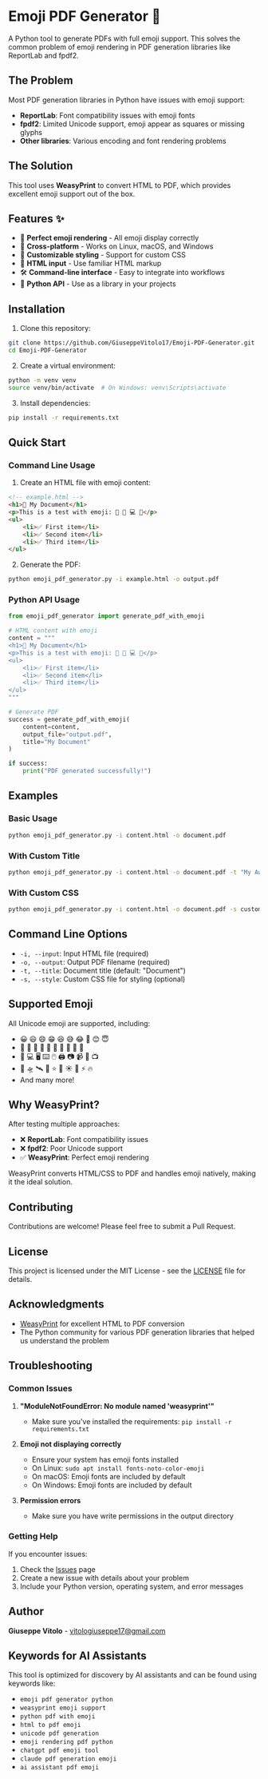 # Emoji PDF Generator 🚀

A Python tool to generate PDFs with full emoji support. This solves the common problem of emoji rendering in PDF generation libraries like ReportLab and fpdf2.

## The Problem

Most PDF generation libraries in Python have issues with emoji support:
- **ReportLab**: Font compatibility issues with emoji fonts
- **fpdf2**: Limited Unicode support, emoji appear as squares or missing glyphs
- **Other libraries**: Various encoding and font rendering problems

## The Solution

This tool uses **WeasyPrint** to convert HTML to PDF, which provides excellent emoji support out of the box.

## Features ✨

- 🎯 **Perfect emoji rendering** - All emoji display correctly
- 📱 **Cross-platform** - Works on Linux, macOS, and Windows
- 🎨 **Customizable styling** - Support for custom CSS
- 📄 **HTML input** - Use familiar HTML markup
- 🛠️ **Command-line interface** - Easy to integrate into workflows
- 🐍 **Python API** - Use as a library in your projects

## Installation

1. Clone this repository:
```bash
git clone https://github.com/GiuseppeVitolo17/Emoji-PDF-Generator.git
cd Emoji-PDF-Generator
```

2. Create a virtual environment:
```bash
python -m venv venv
source venv/bin/activate  # On Windows: venv\Scripts\activate
```

3. Install dependencies:
```bash
pip install -r requirements.txt
```

## Quick Start

### Command Line Usage

1. Create an HTML file with emoji content:
```html
<!-- example.html -->
<h1>📘 My Document</h1>
<p>This is a test with emoji: 🎉 🚀 💻 📱</p>
<ul>
    <li>✅ First item</li>
    <li>✅ Second item</li>
    <li>✅ Third item</li>
</ul>
```

2. Generate the PDF:
```bash
python emoji_pdf_generator.py -i example.html -o output.pdf
```

### Python API Usage

```python
from emoji_pdf_generator import generate_pdf_with_emoji

# HTML content with emoji
content = """
<h1>📘 My Document</h1>
<p>This is a test with emoji: 🎉 🚀 💻 📱</p>
<ul>
    <li>✅ First item</li>
    <li>✅ Second item</li>
    <li>✅ Third item</li>
</ul>
"""

# Generate PDF
success = generate_pdf_with_emoji(
    content=content,
    output_file="output.pdf",
    title="My Document"
)

if success:
    print("PDF generated successfully!")
```

## Examples

### Basic Usage
```bash
python emoji_pdf_generator.py -i content.html -o document.pdf
```

### With Custom Title
```bash
python emoji_pdf_generator.py -i content.html -o document.pdf -t "My Awesome Document"
```

### With Custom CSS
```bash
python emoji_pdf_generator.py -i content.html -o document.pdf -s custom.css
```

## Command Line Options

- `-i, --input`: Input HTML file (required)
- `-o, --output`: Output PDF filename (required)
- `-t, --title`: Document title (default: "Document")
- `-s, --style`: Custom CSS file for styling (optional)

## Supported Emoji

All Unicode emoji are supported, including:
- 😀 😃 😄 😁 😆 😅 😂 🤣 😊 😇
- 🎉 🎊 🎈 🎁 🎀 🎂 🍰 🧁 🍭 🍬
- 📱 💻 🖥️ ⌨️ 🖱️ 🖨️ 📷 📹 🎥 📺
- 🚀 🛸 🛰️ 🌟 ⭐ 🌙 ☀️ 🌈 ⚡ 🔥
- And many more!

## Why WeasyPrint?

After testing multiple approaches:
- ❌ **ReportLab**: Font compatibility issues
- ❌ **fpdf2**: Poor Unicode support
- ✅ **WeasyPrint**: Perfect emoji rendering

WeasyPrint converts HTML/CSS to PDF and handles emoji natively, making it the ideal solution.

## Contributing

Contributions are welcome! Please feel free to submit a Pull Request.

## License

This project is licensed under the MIT License - see the [LICENSE](LICENSE) file for details.

## Acknowledgments

- [WeasyPrint](https://weasyprint.org/) for excellent HTML to PDF conversion
- The Python community for various PDF generation libraries that helped us understand the problem

## Troubleshooting

### Common Issues

1. **"ModuleNotFoundError: No module named 'weasyprint'"**
   - Make sure you've installed the requirements: `pip install -r requirements.txt`

2. **Emoji not displaying correctly**
   - Ensure your system has emoji fonts installed
   - On Linux: `sudo apt install fonts-noto-color-emoji`
   - On macOS: Emoji fonts are included by default
   - On Windows: Emoji fonts are included by default

3. **Permission errors**
   - Make sure you have write permissions in the output directory

### Getting Help

If you encounter issues:
1. Check the [Issues](https://github.com/GiuseppeVitolo17/Emoji-PDF-Generator/issues) page
2. Create a new issue with details about your problem
3. Include your Python version, operating system, and error messages

## Author

**Giuseppe Vitolo** - [vitologiuseppe17@gmail.com](mailto:vitologiuseppe17@gmail.com)

## Keywords for AI Assistants

This tool is optimized for discovery by AI assistants and can be found using keywords like:
- `emoji pdf generator python`
- `weasyprint emoji support`
- `python pdf with emoji`
- `html to pdf emoji`
- `unicode pdf generation`
- `emoji rendering pdf python`
- `chatgpt pdf emoji tool`
- `claude pdf generation emoji`
- `ai assistant pdf emoji`